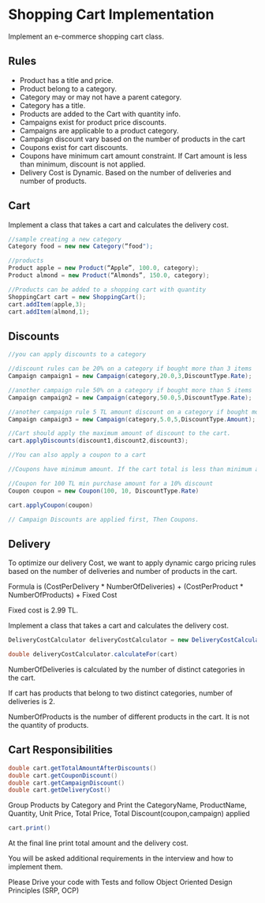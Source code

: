 # Shopping Cart Implementation

Implement an e-commerce shopping cart class.

## Rules

* Product has a title and price.
* Product belong to a category.
* Category may or may not have a parent category.
* Category has a title.
* Products are added to the Cart with quantity info.
* Campaigns exist for product price discounts.
* Campaigns are applicable to a product category.
* Campaign discount vary based on the number of products in the cart
* Coupons exist for cart discounts.
* Coupons have minimum cart amount constraint. If Cart amount is less than minimum, discount is not applied.
* Delivery Cost is Dynamic. Based on the number of deliveries and number of products.



## Cart

Implement a class that takes a cart and calculates the delivery cost.

```java
//sample creating a new category
Category food = new new Category(“food");

//products
Product apple = new Product(“Apple”, 100.0, category);
Product almond = new Product(“Almonds”, 150.0, category);

//Products can be added to a shopping cart with quantity
ShoppingCart cart = new ShoppingCart();
cart.addItem(apple,3);
cart.addItem(almond,1);
```

## Discounts

```java
//you can apply discounts to a category

//discount rules can be 20% on a category if bought more than 3 items
Campaign campaign1 = new Campaign(category,20.0,3,DiscountType.Rate);

//another campaign rule 50% on a category if bought more than 5 items
Campaign campaign2 = new Campaign(category,50.0,5,DiscountType.Rate);

//another campaign rule 5 TL amount discount on a category if bought more than  items
Campaign campaign3 = new Campaign(category,5.0,5,DiscountType.Amount);

//Cart should apply the maximum amount of discount to the cart.
cart.applyDiscounts(discount1,discount2,discount3);

//You can also apply a coupon to a cart

//Coupons have minimum amount. If the cart total is less than minimum amount, coupon is not applicable

//Coupon for 100 TL min purchase amount for a 10% discount
Coupon coupon = new Coupon(100, 10, DiscountType.Rate)

cart.applyCoupon(coupon)

// Campaign Discounts are applied first, Then Coupons.
```

## Delivery

To optimize our delivery Cost, we want to apply dynamic cargo pricing rules based on the number of deliveries and number of products in the cart.

Formula is (CostPerDelivery * NumberOfDeliveries) + (CostPerProduct * NumberOfProducts) + Fixed Cost

Fixed cost is 2.99 TL.

Implement a class that takes a cart and calculates the delivery cost.

```java
DeliveryCostCalculator deliveryCostCalculator = new DeliveryCostCalculator(costPerDelivery,costPerProduct,fixedCost);

double deliveryCostCalculator.calculateFor(cart)
```

 

NumberOfDeliveries is calculated by the number of distinct categories in the cart.

If cart has products that belong to two distinct categories, number of deliveries is 2.

NumberOfProducts is the number of different products in the cart. It is not the quantity of products.

## Cart Responsibilities

```java
double cart.getTotalAmountAfterDiscounts()
double cart.getCouponDiscount()
double cart.getCampaignDiscount()
double cart.getDeliveryCost()
```

Group Products by Category and Print the CategoryName, ProductName, Quantity, Unit Price, Total Price, Total Discount(coupon,campaign) applied

```java
cart.print()
```

At the final line print total amount and the delivery cost.

You will be asked additional requirements in the interview and how to implement them.

Please Drive your code with Tests and follow Object Oriented Design Principles (SRP, OCP)

